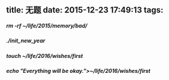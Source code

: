 title: 无题
date: 2015-12-23 17:49:13
tags:
---




##### rm -rf ~/life/2015/memory/bad/

##### ./init_new_year

##### touch ~/life/2016/wishes/first

##### echo "Everything will be okay.">~/life/2016/wishes/first
